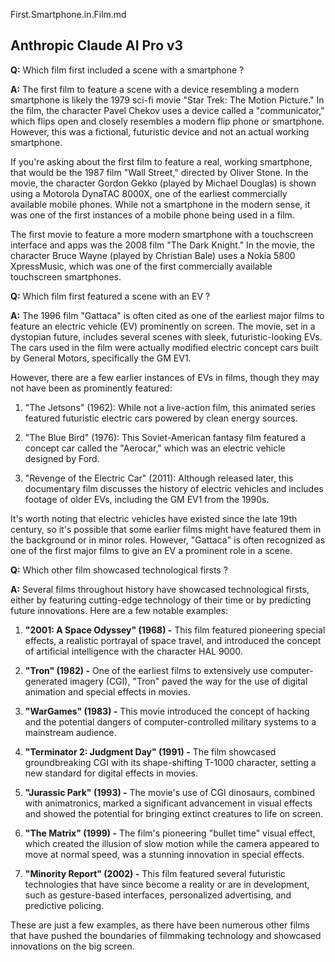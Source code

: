 First.Smartphone.in.Film.md

## Anthropic Claude AI Pro v3

**Q:** Which film first included a scene with a smartphone ?​​​​​​​​​​​​​​​​

**A:** The first film to feature a scene with a device resembling a modern smartphone is likely the 1979 sci-fi movie "Star Trek: The Motion Picture." In the film, the character Pavel Chekov uses a device called a "communicator," which flips open and closely resembles a modern flip phone or smartphone. However, this was a fictional, futuristic device and not an actual working smartphone.

If you're asking about the first film to feature a real, working smartphone, that would be the 1987 film "Wall Street," directed by Oliver Stone. In the movie, the character Gordon Gekko (played by Michael Douglas) is shown using a Motorola DynaTAC 8000X, one of the earliest commercially available mobile phones. While not a smartphone in the modern sense, it was one of the first instances of a mobile phone being used in a film.

The first movie to feature a more modern smartphone with a touchscreen interface and apps was the 2008 film "The Dark Knight." In the movie, the character Bruce Wayne (played by Christian Bale) uses a Nokia 5800 XpressMusic, which was one of the first commercially available touchscreen smartphones.​​​​​​​​​​​​​​​​

**Q:** Which film first featured a scene with an EV ?​​​​​​​​​​​​​​​​

**A:** The 1996 film "Gattaca" is often cited as one of the earliest major films to feature an electric vehicle (EV) prominently on screen. The movie, set in a dystopian future, includes several scenes with sleek, futuristic-looking EVs. The cars used in the film were actually modified electric concept cars built by General Motors, specifically the GM EV1.

However, there are a few earlier instances of EVs in films, though they may not have been as prominently featured:

1. "The Jetsons" (1962): While not a live-action film, this animated series featured futuristic electric cars powered by clean energy sources.

2. "The Blue Bird" (1976): This Soviet-American fantasy film featured a concept car called the "Aerocar," which was an electric vehicle designed by Ford.

3. "Revenge of the Electric Car" (2011): Although released later, this documentary film discusses the history of electric vehicles and includes footage of older EVs, including the GM EV1 from the 1990s.

It's worth noting that electric vehicles have existed since the late 19th century, so it's possible that some earlier films might have featured them in the background or in minor roles. However, "Gattaca" is often recognized as one of the first major films to give an EV a prominent role in a scene.​​​​​​​​​​​​​​​​

**Q:** Which other film showcased technological firsts ?​​​​​​​​​​​​​​​​

**A:** Several films throughout history have showcased technological firsts, either by featuring cutting-edge technology of their time or by predicting future innovations. Here are a few notable examples:

1. **"2001: A Space Odyssey" (1968) -** This film featured pioneering special effects, a realistic portrayal of space travel, and introduced the concept of artificial intelligence with the character HAL 9000.

2. **"Tron" (1982) -** One of the earliest films to extensively use computer-generated imagery (CGI), "Tron" paved the way for the use of digital animation and special effects in movies.

3. **"WarGames" (1983) -** This movie introduced the concept of hacking and the potential dangers of computer-controlled military systems to a mainstream audience.

4. **"Terminator 2: Judgment Day" (1991) -** The film showcased groundbreaking CGI with its shape-shifting T-1000 character, setting a new standard for digital effects in movies.

5. **"Jurassic Park" (1993) -** The movie's use of CGI dinosaurs, combined with animatronics, marked a significant advancement in visual effects and showed the potential for bringing extinct creatures to life on screen.

6. **"The Matrix" (1999) -** The film's pioneering "bullet time" visual effect, which created the illusion of slow motion while the camera appeared to move at normal speed, was a stunning innovation in special effects.

7. **"Minority Report" (2002) -** This film featured several futuristic technologies that have since become a reality or are in development, such as gesture-based interfaces, personalized advertising, and predictive policing.

These are just a few examples, as there have been numerous other films that have pushed the boundaries of filmmaking technology and showcased innovations on the big screen.​​​​​​​​​​​​​​​​
